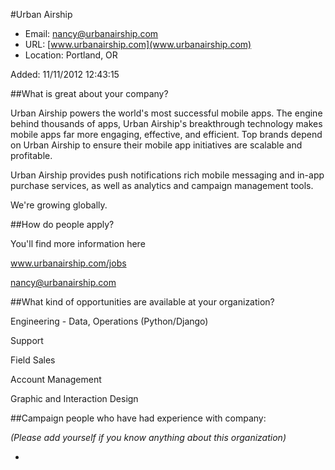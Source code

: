 
#Urban Airship

* Email: [nancy@urbanairship.com](mailto:nancy@urbanairship.com)
* URL: [www.urbanairship.com](www.urbanairship.com)
* Location: Portland, OR  

Added: 11/11/2012 12:43:15

##What is great about your company?

Urban Airship powers the world's most successful mobile apps. The engine behind thousands of apps, Urban Airship's breakthrough technology makes mobile apps far more engaging, effective, and efficient. Top brands depend on Urban Airship to ensure their mobile app initiatives are scalable and profitable.



Urban Airship provides push notifications rich mobile messaging and in-app purchase services, as well as analytics and campaign management tools. 



We're growing globally. 

##How do people apply?

You'll find more information here



www.urbanairship.com/jobs



nancy@urbanairship.com

##What kind of opportunities are available at your organization?

Engineering  - Data, Operations (Python/Django)



Support



Field Sales



Account Management



Graphic and Interaction Design





##Campaign people who have had experience with company:

*(Please add yourself if you know anything about this organization)*

* 


    